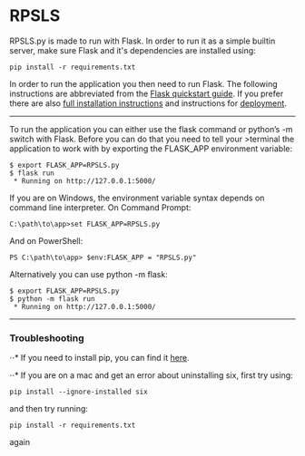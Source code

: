 # RPSLS

RPSLS.py is made to run with Flask. In order to run it as a simple builtin server, make sure Flask and it's dependencies are installed using:
```
pip install -r requirements.txt
```

In order to run the application you then need to run Flask.
The following instructions are abbreviated from the [Flask quickstart guide](http://flask.palletsprojects.com/en/1.1.x/quickstart/).
If you prefer there are also [full installation instructions](http://flask.palletsprojects.com/en/1.1.x/installation/#python-version)
and instructions for [deployment](https://flask.palletsprojects.com/en/1.1.x/deploying/#deployment).

---
To run the application you can either use the flask command or python’s -m switch with Flask. Before you can do that you need to tell your >terminal the application to work with by exporting the FLASK_APP environment variable:

````
$ export FLASK_APP=RPSLS.py
$ flask run
 * Running on http://127.0.0.1:5000/
 ````
If you are on Windows, the environment variable syntax depends on command line interpreter. On Command Prompt:
```
C:\path\to\app>set FLASK_APP=RPSLS.py
```
And on PowerShell:
```
PS C:\path\to\app> $env:FLASK_APP = "RPSLS.py"
```
Alternatively you can use python -m flask:
```
$ export FLASK_APP=RPSLS.py
$ python -m flask run
 * Running on http://127.0.0.1:5000/
 ```
---
### Troubleshooting

⋅⋅* If you need to install pip, you can find it [here](https://pip.pypa.io/en/stable/installing/).

⋅⋅* If you are on a mac and get an error about uninstalling six, first try using:
```
pip install --ignore-installed six
```
and then try running:
```
pip install -r requirements.txt
```
again
